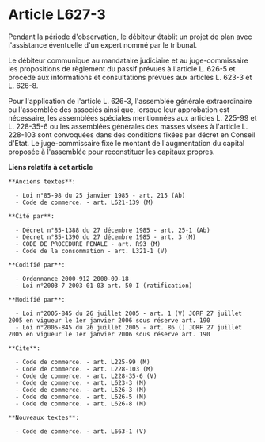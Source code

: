# Article L627-3

Pendant la période d'observation, le débiteur établit un projet de plan avec l'assistance éventuelle d'un expert nommé par le
tribunal.

Le débiteur communique au mandataire judiciaire et au juge-commissaire les propositions de règlement du passif prévues à
l'article L. 626-5 et procède aux informations et consultations prévues aux articles L. 623-3 et L. 626-8.

Pour l'application de l'article L. 626-3, l'assemblée générale extraordinaire ou l'assemblée des associés ainsi que, lorsque
leur approbation est nécessaire, les assemblées spéciales mentionnées aux articles L. 225-99 et L. 228-35-6 ou les assemblées
générales des masses visées à l'article L. 228-103 sont convoquées dans des conditions fixées par décret en Conseil d'Etat.
Le juge-commissaire fixe le montant de l'augmentation du capital proposée à l'assemblée pour reconstituer les capitaux
propres.

**Liens relatifs à cet article**

	**Anciens textes**:

	  - Loi n°85-98 du 25 janvier 1985 - art. 215 (Ab)
	  - Code de commerce. - art. L621-139 (M)

	**Cité par**:

	  - Décret n°85-1388 du 27 décembre 1985 - art. 25-1 (Ab)
	  - Décret n°85-1390 du 27 décembre 1985 - art. 3 (M)
	  - CODE DE PROCEDURE PENALE - art. R93 (M)
	  - Code de la consommation - art. L321-1 (V)

	**Codifié par**:

	  - Ordonnance 2000-912 2000-09-18
	  - Loi n°2003-7 2003-01-03 art. 50 I (ratification)

	**Modifié par**:

	  - Loi n°2005-845 du 26 juillet 2005 - art. 1 (V) JORF 27 juillet 2005 en vigueur le 1er janvier 2006 sous réserve art. 190
	  - Loi n°2005-845 du 26 juillet 2005 - art. 86 () JORF 27 juillet 2005 en vigueur le 1er janvier 2006 sous réserve art. 190

	**Cite**:

	  - Code de commerce. - art. L225-99 (M)
	  - Code de commerce. - art. L228-103 (M)
	  - Code de commerce. - art. L228-35-6 (V)
	  - Code de commerce. - art. L623-3 (M)
	  - Code de commerce. - art. L626-3 (M)
	  - Code de commerce. - art. L626-5 (M)
	  - Code de commerce. - art. L626-8 (M)

	**Nouveaux textes**:

	  - Code de commerce. - art. L663-1 (V)

